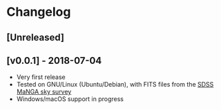 # Changelog

## [Unreleased]

## [v0.0.1] - 2018-07-04

- Very first release
- Tested on GNU/Linux (Ubuntu/Debian), with FITS files from the
  [SDSS MaNGA sky survey](http://www.sdss.org/dr14/manga/)
- Windows/macOS support in progress
